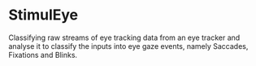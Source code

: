 # StimulEye
Classifying raw streams of eye tracking data from an eye tracker and analyse it to classify the inputs into eye gaze events, namely Saccades, Fixations and Blinks.
